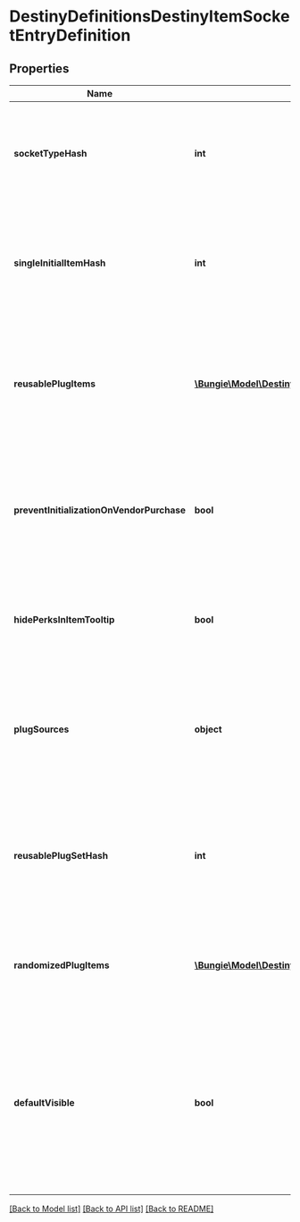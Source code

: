 # DestinyDefinitionsDestinyItemSocketEntryDefinition

## Properties
Name | Type | Description | Notes
------------ | ------------- | ------------- | -------------
**socketTypeHash** | **int** | All sockets have a type, and this is the hash identifier for this particular type. Use it to look up the DestinySocketTypeDefinition: read there for more information on how socket types affect the behavior of the socket. | [optional] 
**singleInitialItemHash** | **int** | If a valid hash, this is the hash identifier for the DestinyInventoryItemDefinition representing the Plug that will be initially inserted into the item on item creation. Otherwise, this Socket will either start without a plug inserted, or will have one randomly inserted. | [optional] 
**reusablePlugItems** | [**\Bungie\Model\DestinyDefinitionsDestinyItemSocketEntryPlugItemDefinition[]**](DestinyDefinitionsDestinyItemSocketEntryPlugItemDefinition.md) | This is a list of pre-determined plugs that can *always* be plugged into this socket, without the character having the plug in their inventory.  If this list is populated, you will not be allowed to plug an arbitrary item in the socket: you will only be able to choose from one of these reusable plugs. | [optional] 
**preventInitializationOnVendorPurchase** | **bool** | If this is true, then the socket will not be initialized with a plug if the item is purchased from a Vendor.  Remember that Vendors are much more than conceptual vendors: they include \&quot;Collection Kiosks\&quot; and other entities. See DestinyVendorDefinition for more information. | [optional] 
**hidePerksInItemTooltip** | **bool** | If this is true, the perks provided by this socket shouldn&#39;t be shown in the item&#39;s tooltip. This might be useful if it&#39;s providing a hidden bonus, or if the bonus is less important than other benefits on the item. | [optional] 
**plugSources** | **object** | Indicates where you should go to get plugs for this socket. This will affect how you populate your UI, as well as what plugs are valid for this socket. It&#39;s an alternative to having to check for the existence of certain properties (reusablePlugItems for example) to infer where plugs should come from. | [optional] 
**reusablePlugSetHash** | **int** | If this socket&#39;s plugs come from a reusable DestinyPlugSetDefinition, this is the identifier for that set. We added this concept to reduce some major duplication that&#39;s going to come from sockets as replacements for what was once implemented as large sets of items and kiosks (like Emotes). | [optional] 
**randomizedPlugItems** | [**\Bungie\Model\DestinyDefinitionsDestinyItemSocketEntryPlugItemRandomizedDefinition[]**](DestinyDefinitionsDestinyItemSocketEntryPlugItemRandomizedDefinition.md) | As of Forsaken, item sockets can have randomized plugs. If this is populated, the live data will return a subset of plugs from this list that are active and able to be inserted into the socket just like a reusable plug. | [optional] 
**defaultVisible** | **bool** | If true, then this socket is visible in the item&#39;s \&quot;default\&quot; state. If you have an instance, you should always check the runtime state, as that can override this visibility setting: but if you&#39;re looking at the item on a conceptual level, this property can be useful for hiding data such as legacy sockets - which remain defined on items for infrastructure purposes, but can be confusing for users to see. | [optional] 

[[Back to Model list]](../README.md#documentation-for-models) [[Back to API list]](../README.md#documentation-for-api-endpoints) [[Back to README]](../README.md)


